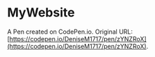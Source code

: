 # MyWebsite

A Pen created on CodePen.io. Original URL: [https://codepen.io/DeniseM1717/pen/zYNZRoX](https://codepen.io/DeniseM1717/pen/zYNZRoX).



